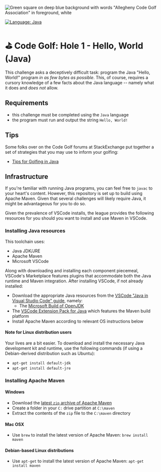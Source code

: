 ![Green square on deep blue background with words "Allegheny Code Golf Association" in foreground, white](https://github.com/allegheny-college-cmpsc-201-spring-2024/golf/assets/1552764/d3ee6a91-74c9-482b-84eb-ec9a2e8dee05)

[![Language: Java](https://img.shields.io/badge/Language-Java-blue.svg)](https://www.python.org/)

# ⛳ Code Golf: Hole 1 - Hello, World (Java)

This challenge asks a deceptively difficult task: program the Java "Hello, World!" program _in as few bytes as possible_. This,
of course, requires a cursory knowledge of a few facts about the Java language -- namely what it does and _does not_ allow.

## Requirements

* this challenge must be completed using the `Java` language
* the program must run and output the string `Hello, World!`

## Tips

Some folks over on the Code Golf forums at StackExchange put together a set of strategies that you may use to inform your golfing:

* [Tips for Golfing in Java](https://codegolf.stackexchange.com/questions/6671/tips-for-golfing-in-java)

## Infrastructure

If you're familiar with running Java programs, you can feel free to `javac` to your heart's content. However, this repository
is set up to build using Apache Maven. Given that several challenges will likely require Java, it might be advantageous for you
to do so.

Given the prevalence of VSCode installs, the league provides the following resources for you should you want to install and use
Maven in VSCode.

### Installing Java resources 

This toolchain uses:

* Java JDK/JRE
* Apache Maven
* Microsoft VSCode

Along with downloading and installing each component piecemeal, VSCode's Marketplace features plugins that accommodate both the Java runtime and Maven integration. After installing VSCode, if not already installed:

* Download the appropriate Java resources from the [VSCode "Java in Visual Studio Code" guide](https://code.visualstudio.com/docs/languages/java), namely:
  * The [Microsoft Build of OpenJDK](https://www.microsoft.com/openjdk)
* The [VSCode Extension Pack for Java](https://code.visualstudio.com/docs/java/java-build) which features the Maven build platform
* Install Apache Maven according to relevant OS instructions below

#### Note for Linux distribution users

Your lives are a bit easier. To download and install the necessary Java development kit and runtime, use the following commands (if using a Debian-derived distribution such as Ubuntu):

* `apt-get install default-jdk`
* `apt-get install default-jre`

### Installing Apache Maven

#### Windows

* Download the [latest `zip` archive of Apache Maven](https://dlcdn.apache.org/maven/maven-3/3.9.6/binaries/apache-maven-3.9.6-bin.zip)
* Create a folder in your `C:` drive partition at `C:\maven`
* Extract the contents of the `zip` file to the `C:\maven` directory

#### Mac OSX

* Use `brew` to install the latest version of Apache Maven: `brew install maven`

#### Debian-based Linux distributions

* Use `apt-get` to install the latest version of Apache Maven: `apt-get install maven`
